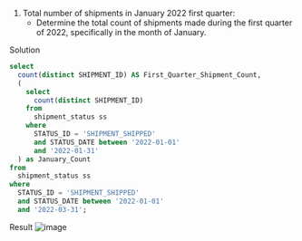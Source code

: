 1.  Total number of shipments in January 2022 first quarter:
    * Determine the total count of shipments made during the first quarter of 2022, specifically in the month of January.
  
Solution
```SQL
select 
  count(distinct SHIPMENT_ID) AS First_Quarter_Shipment_Count, 
  (
    select 
      count(distinct SHIPMENT_ID) 
    from 
      shipment_status ss 
    where 
      STATUS_ID = 'SHIPMENT_SHIPPED' 
      and STATUS_DATE between '2022-01-01' 
      and '2022-01-31'
  ) as January_Count 
from 
  shipment_status ss 
where 
  STATUS_ID = 'SHIPMENT_SHIPPED' 
  and STATUS_DATE between '2022-01-01' 
  and '2022-03-31';

```
Result
![image](https://github.com/Nishtha-Jain-1119/Training-Assignment/assets/127538617/f24a713f-d056-424c-a1ab-3e85c41a55f7)

